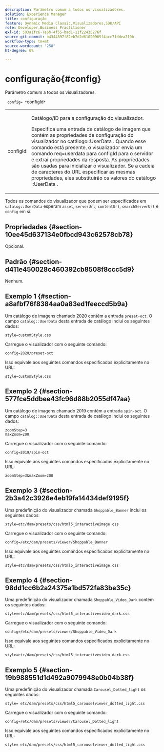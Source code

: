 ```yaml
---
description: Parâmetro comum a todos os visualizadores.
solution: Experience Manager
title: configuração
feature: Dynamic Media Classic,Visualizadores,SDK/API
role: Developer,Business Practitioner
exl-id: 503a1fc6-7a6b-4f55-bad1-11f22435276f
source-git-commit: b4344397f82eb7d2d61020909f4acc7fddea210b
workflow-type: tm+mt
source-wordcount: '258'
ht-degree: 0%

---
```


# configuração{#config}

Parâmetro comum a todos os visualizadores.

` config= *`configId`*`

<table id="table_9B98C97485DD4DEB8A6ECBCE8DF6B886"> 
 <tbody> 
  <tr> 
   <td colname="col1"> <p> <span class="codeph"> <span class="varname"> configId  </span> </span> </p> </td> 
   <td colname="col2"> <p>Catálogo/ID para a configuração do visualizador. </p> <p> Especifica uma entrada de catálogo de imagem que contém as propriedades de configuração do visualizador no <span class="codeph"> catálogo::UserData </span>. Quando esse comando está presente, o visualizador envia um comando <span class="codeph"> req=userdata </span> para <span class="codeph"> configId </span> para o servidor e extrai propriedades da resposta. As propriedades são usadas para inicializar o visualizador. Se a cadeia de caracteres do URL especificar as mesmas propriedades, eles substituirão os valores do catálogo <span class="codeph">::UserData </span>. </p> </td> 
  </tr> 
 </tbody> 
</table>

Todos os comandos do visualizador que podem ser especificados em `catalog::UserData` esperam `asset`, `serverUrl`, `contentUrl`, `searchServerUrl` e `config` em si.

## Propriedades {#section-10ee45d637134e0fbcd943c62578cb78}

Opcional.

## Padrão {#section-d411e450028c460392cb8508f8ccc5d9}

Nenhum.

## Exemplo 1 {#section-a8afbf76f8384aa0a83ed1feeccd5b9a}

Um catálogo de imagens chamado 2020 contém a entrada `preset-oct`. O campo `catalog::UserData` desta entrada de catálogo inclui os seguintes dados:

```
style=customStyle.css
```

Carregue o visualizador com o seguinte comando:

```
config=2020/preset-oct
```

Isso equivale aos seguintes comandos especificados explicitamente no URL:

```
style=customStyle.css
```

## Exemplo 2 {#section-577fce5ddbee43fc96d88b2055df47aa}

Um catálogo de imagens chamado 2019 contém a entrada `spin-oct`. O campo `catalog::UserData` desta entrada de catálogo inclui os seguintes dados:

```
zoomStep=3 
maxZoom=200
```

Carregue o visualizador com o seguinte comando:

```
config=2019/spin-oct
```

Isso equivale aos seguintes comandos especificados explicitamente no URL:

```
zoomStep=3&maxZoom=200
```

## Exemplo 3 {#section-2b3a42c3926e4eb19fa14434def9195f}

Uma predefinição do visualizador chamada `Shoppable_Banner` inclui os seguintes dados:

```
style=etc/dam/presets/css/html5_interactiveimage.css
```

Carregue o visualizador com o seguinte comando:

```
config=/etc/dam/presets/viewer/Shoppable_Banner
```

Isso equivale aos seguintes comandos especificados explicitamente no URL:

`style=etc/dam/presets/css/html5_interactiveimage.css`

## Exemplo 4 {#section-98dd1cc6b2a24375a1bd572fa83be35c}

Uma predefinição do visualizador chamada `Shoppable_Video_Dark` contém os seguintes dados:

```
style=etc/dam/presets/css/html5_interactivevideo_dark.css
```

Carregue o visualizador com o seguinte comando:

```
config=/etc/dam/presets/viewer/Shoppable_Video_Dark
```

Isso equivale aos seguintes comandos especificados explicitamente no URL:

```
style=etc/dam/presets/css/html5_interactivevideo_dark.css
```

## Exemplo 5 {#section-19b988551d1d492a9079948e0b04b38f}

Uma predefinição do visualizador chamada `Carousel_Dotted_light` os seguintes dados:

```
style= etc/dam/presets/css/html5_carouselviewer_dotted_light.css
```

Carregue o visualizador com o seguinte comando:

```
config=/etc/dam/presets/viewer/Carousel_Dotted_light
```

Isso equivale aos seguintes comandos especificados explicitamente no URL:

```
style= etc/dam/presets/css/html5_carouselviewer_dotted_light.css
```
